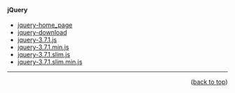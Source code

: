 <a name="topage"></a>

#### jQuery
* [jquery-home_page](https://jquery.com/)
* [jquery-download](https://jquery.com/download/)
* [jquery-3.7.1.js](https://code.jquery.com/jquery-3.7.1.js)
* [jquery-3.7.1.min.js](https://code.jquery.com/jquery-3.7.1.min.js)
* [jquery-3.7.1.slim.js](https://code.jquery.com/jquery-3.7.1.slim.js)
* [jquery-3.7.1.slim.min.js](https://code.jquery.com/jquery-3.7.1.slim.min.js)


-----

<p align="right">(<a href="#topage">back to top</a>)</p>
<br/>
<br/>
